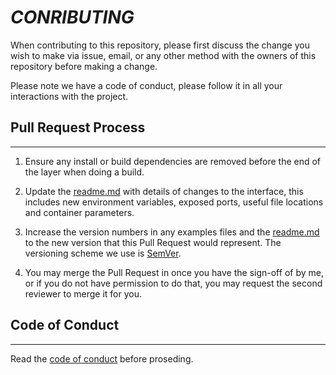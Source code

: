 # ***CONRIBUTING***

When contributing to this repository, please first discuss the 
change you wish to make via issue, email, or any other method 
with the owners of this repository before making a change. 

Please note we have a code of conduct, please follow it in all 
your interactions with the project.

## **Pull Request Process**
--------

1. Ensure any install or build dependencies are removed before 
the end of the layer when doing a build.

2. Update the [readme.md](readme.md) with details of changes to the 
interface, this includes new environment variables, exposed 
ports, useful file locations and container parameters.

3. Increase the version numbers in any examples files and 
the [readme.md](readme.md) to the new version that this Pull Request 
would represent. The versioning scheme we use is [SemVer](http://semver.org/).

4. You may merge the Pull Request in once you have the 
sign-off of by me, or if you do not have permission to do 
that, you may request the second reviewer to merge it for 
you.
   

## **Code of Conduct**
--------

Read the [code of conduct](code_of_conduct.md) before proseding.
